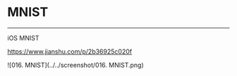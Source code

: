 # MNIST
---

iOS MNIST

<https://www.jianshu.com/p/2b36925c020f>

![016. MNIST](../../screenshot/016. MNIST.png)
